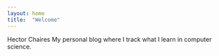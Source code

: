 ```yaml
---
layout: home
title:  "Welcome"
---
```

Hector Chaires
My personal blog where I track what I learn in computer science.  
